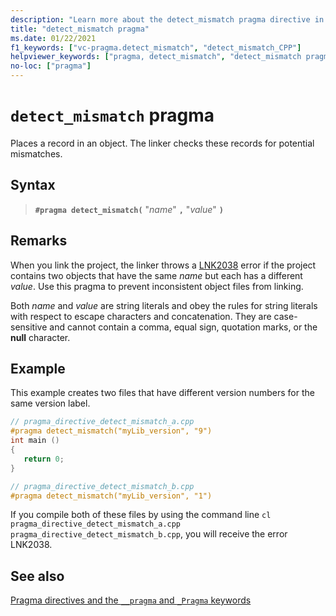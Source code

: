 ```yaml
---
description: "Learn more about the detect_mismatch pragma directive in Microsoft C/C++"
title: "detect_mismatch pragma"
ms.date: 01/22/2021
f1_keywords: ["vc-pragma.detect_mismatch", "detect_mismatch_CPP"]
helpviewer_keywords: ["pragma, detect_mismatch", "detect_mismatch pragma"]
no-loc: ["pragma"]
---
```

# `detect_mismatch` pragma

Places a record in an object. The linker checks these records for potential mismatches.

## Syntax

> **`#pragma detect_mismatch(`** "*name*" **`,`** "*value*" **`)`**

## Remarks

When you link the project, the linker throws a [LNK2038](../error-messages/tool-errors/linker-tools-error-lnk2038.md) error if the project contains two objects that have the same *name* but each has a different *value*. Use this pragma to prevent inconsistent object files from linking.

Both *name* and *value* are string literals and obey the rules for string literals with respect to escape characters and concatenation. They are case-sensitive and cannot contain a comma, equal sign, quotation marks, or the **null** character.

## Example

This example creates two files that have different version numbers for the same version label.

```cpp
// pragma_directive_detect_mismatch_a.cpp
#pragma detect_mismatch("myLib_version", "9")
int main ()
{
   return 0;
}

// pragma_directive_detect_mismatch_b.cpp
#pragma detect_mismatch("myLib_version", "1")
```

If you compile both of these files by using the command line `cl pragma_directive_detect_mismatch_a.cpp pragma_directive_detect_mismatch_b.cpp`, you will receive the error LNK2038.

## See also

[Pragma directives and the `__pragma` and `_Pragma` keywords](./pragma-directives-and-the-pragma-keyword.md)
